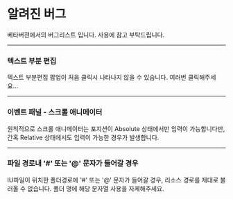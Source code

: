 # 알려진 버그

베타버젼에서의 버그리스트 입니다. 사용에 참고 부탁드립니다.

*****
### 텍스트 부분 편집
텍스트 부분편집 팝업이 처음 클릭시 나타나지 않을 수 있습니다. 여러번 클릭해주세요...

*****
### 이벤트 패널 - 스크롤 애니메이터 
원칙적으로 스크롤 애니메이터는 포지션이 Absolute 상태에서만 입력이 가능합니다만, 간혹 Relative 상태에서도 입력이 가능한 경우가 발생합니다.

*****
### 파일 경로내 '#' 또는 '@' 문자가 들어갈 경우
IU파일이 위치한 폴더경로에 '#' 또는 '@' 문자가 들어갈 경우, 리소스 경로를 제대로 불러올 수 없습니다. 폴더 명에 해당 문자열 사용을 자제해주세요.
